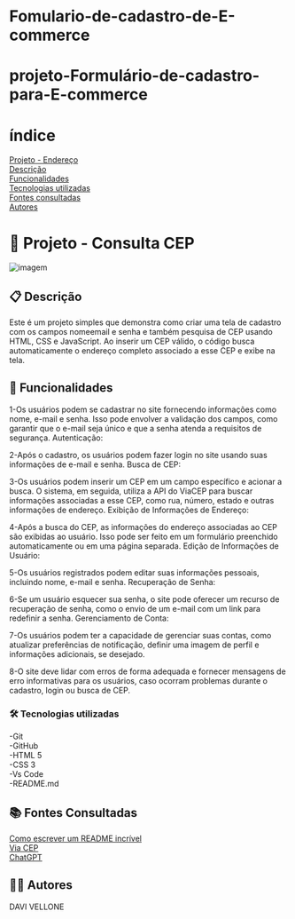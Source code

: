 # Fomulario-de-cadastro-de-E-commerce
# projeto-Formulário-de-cadastro-para-E-commerce
# índice
[Projeto - Endereço](https://github.com/Vellone07/Fomulario-de-cadastro-de-E-commerce#fomul-rio-de-cadastro-de-e-commerce)     
[Descrição](https://github.com/Vellone07/Fomulario-de-cadastro-de-E-commerce#-descri%C3%A7%C3%A3o)    
[Funcionalidades](https://github.com/Vellone07/Fomulario-de-cadastro-de-E-commerce#-funcionalidades)    
[Tecnologias utilizadas](https://github.com/Vellone07/Fomulario-de-cadastro-de-E-commerce#%EF%B8%8F-tecnologias-utilizadas)      
[Fontes consultadas](https://github.com/Vellone07/Fomulario-de-cadastro-de-E-commerce#-fontes-consultadas)    
[Autores](https://github.com/Vellone07/Fomulario-de-cadastro-de-E-commerce#%EF%B8%8F-autores)       


# 🚀 Projeto - Consulta CEP
![imagem](github.png)

## 📋 Descrição
Este é um projeto simples que demonstra como criar uma tela de cadastro com os campos nomeemail e senha e também pesquisa de CEP usando HTML, CSS e JavaScript. Ao inserir um CEP válido, o código busca automaticamente o endereço completo associado a esse CEP e exibe na tela.

## 🔧 Funcionalidades
1-Os usuários podem se cadastrar no site fornecendo informações como nome, e-mail e senha. Isso pode envolver a validação dos campos, como garantir que o e-mail seja único e que a senha atenda a requisitos de segurança.
Autenticação:

2-Após o cadastro, os usuários podem fazer login no site usando suas informações de e-mail e senha.
Busca de CEP:

3-Os usuários podem inserir um CEP em um campo específico e acionar a busca. O sistema, em seguida, utiliza a API do ViaCEP para buscar informações associadas a esse CEP, como rua, número, estado e outras informações de endereço.
Exibição de Informações de Endereço:

4-Após a busca do CEP, as informações do endereço associadas ao CEP são exibidas ao usuário. Isso pode ser feito em um formulário preenchido automaticamente ou em uma página separada.
Edição de Informações de Usuário:

5-Os usuários registrados podem editar suas informações pessoais, incluindo nome, e-mail e senha.
Recuperação de Senha:

6-Se um usuário esquecer sua senha, o site pode oferecer um recurso de recuperação de senha, como o envio de um e-mail com um link para redefinir a senha.
Gerenciamento de Conta:

7-Os usuários podem ter a capacidade de gerenciar suas contas, como atualizar preferências de notificação, definir uma imagem de perfil e informações adicionais, se desejado.

8-O site deve lidar com erros de forma adequada e fornecer mensagens de erro informativas para os usuários, caso ocorram problemas durante o cadastro, login ou busca de CEP.


### 🛠️ Tecnologias utilizadas
-Git  
-GitHub  
-HTML 5  
-CSS 3  
-Vs Code  
-README.md 
##  📚 Fontes Consultadas
[Como escrever um README incrível](https://gist.github.com/lohhans/f8da0b147550df3f96914d3797e9fb89)  
[Via CEP](https://viacep.com.br/)    
[ChatGPT](https://chat.openai.com/)
## 🙋‍♂️ Autores
DAVI VELLONE 

